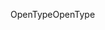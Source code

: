 <span data-ttu-id="7dda4-101">OpenType</span><span class="sxs-lookup"><span data-stu-id="7dda4-101">OpenType</span></span>